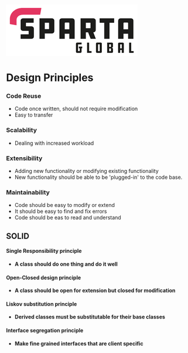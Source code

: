 ![Sparta](/Assets/Git_Hub/SPARTALOGO.png)
# Design Principles

### Code Reuse
- Code once written, should not require modification
- Easy to transfer

### Scalability
- Dealing with increased workload

### Extensibility
- Adding new functionality or modifying existing functionality
- New functionality should be able to be 'plugged-in' to the code base.

### Maintainability
- Code should be easy to modify or extend
- It should be easy to find and fix errors
- Code should be eas to read and understand

## SOLID
#### Single Responsibility principle
- **A class should do one thing and do it well**
#### Open-Closed design principle
- **A class should be open for extension but closed for modification**
#### Liskov substitution principle
- **Derived classes must be substitutable for their base classes**
#### Interface segregation principle
- **Make fine grained interfaces that are client specific**
